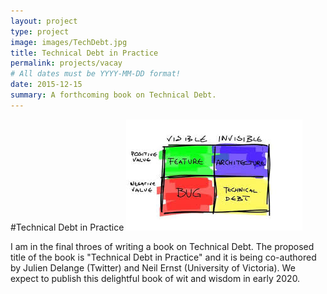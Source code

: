 ```yaml
---
layout: project
type: project
image: images/TechDebt.jpg
title: Technical Debt in Practice
permalink: projects/vacay
# All dates must be YYYY-MM-DD format!
date: 2015-12-15
summary: A forthcoming book on Technical Debt.
---
```


#Technical Debt in Practice
<img class="ui medium floated rounded image" src="../images/TechDebt.jpg">

I am in the final throes of writing a book on Technical Debt.  The proposed title of the book is "Technical Debt in Practice" and it is being co-authored by Julien Delange (Twitter) and Neil Ernst (University of Victoria).  We expect to publish this delightful book of wit and wisdom in early 2020.
